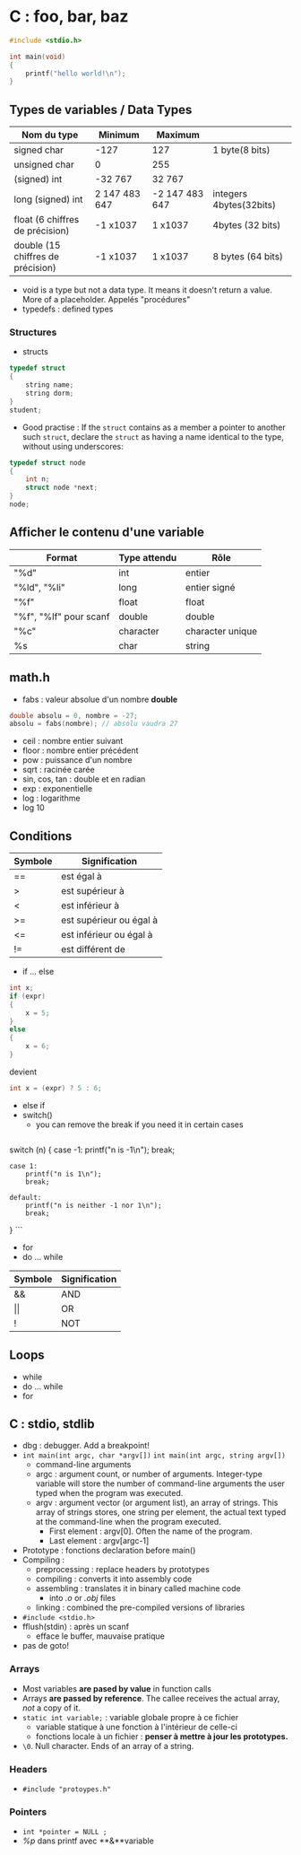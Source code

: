 # C : foo, bar, baz
```c
#include <stdio.h>

int main(void)
{
    printf("hello world!\n");
}
```
## Types de variables / Data Types

| Nom du type                       | Minimum       | Maximum        |                         |
|-----------------------------------|---------------|----------------|-------------------------|
| signed char                       | -127          | 127            | 1 byte(8 bits)          |
| unsigned char                     | 0             | 255            |                         |
| (signed) int                      | -32 767       | 32 767         |                         |
| long (signed) int                 | 2 147 483 647 | -2 147 483 647 | integers 4bytes(32bits) |
| float (6 chiffres de précision)   | -1 x1037      | 1 x1037        | 4bytes (32 bits)        |
| double (15 chiffres de précision) | -1 x1037      | 1 x1037        | 8 bytes (64 bits)       |

* void is a type but not a data type. It means it doesn't return a value. More of a placeholder. Appelés "procédures"
* typedefs : defined types
### Structures
* structs
```c
typedef struct
{
    string name;
    string dorm;
}
student;
```
* Good practise : If the `struct` contains as a member a pointer to another such `struct`, declare the `struct` as having a name identical to the type, without using underscores:
```c
typedef struct node
{
    int n;
    struct node *next;
}
node;
```
## Afficher le contenu d'une variable

| Format                 | Type attendu | Rôle             |
|------------------------|--------------|------------------|
| "%d"                   | int          | entier           |
| "%ld", "%li"           | long         | entier signé     |
| "%f"                   | float        | float            |
| "%f", "%lf" pour scanf | double       | double           |
| "%c"                   | character    | character unique |
| %s                     | char         | string           |

## math.h

* fabs : valeur absolue d'un nombre **double**
```c
double absolu = 0, nombre = -27;  
absolu = fabs(nombre); // absolu vaudra 27
```
* ceil : nombre entier suivant
* floor : nombre entier précédent
* pow : puissance d'un nombre
* sqrt : racinée carée
* sin, cos, tan : double et en radian
* exp : exponentielle
* log : logarithme
* log 10

## Conditions

| Symbole | Signification           |
|---------|-------------------------|
| ==      | est égal à              |
| >       | est supérieur à         |
| <       | est inférieur à         |
| >=      | est supérieur ou égal à |
| <=      | est inférieur ou égal à |
| !=      | est différent de        |

* if ... else
```c
int x;
if (expr)
{
    x = 5;
}
else
{
    x = 6;
}
```
devient
```c
int x = (expr) ? 5 : 6;
```
* else if
* switch()
    * you can remove the break if you need it in certain cases
        ```c
switch (n)
{
    case -1:
        printf("n is -1\n");
        break;

    case 1:
        printf("n is 1\n");
        break;

    default:
        printf("n is neither -1 nor 1\n");
        break;
}
    ```
* for
* do ...  while

| Symbole | Signification |
|---------|---------------|
| &&      | AND           |
| \|\|    | OR            |
| !       | NOT           |

## Loops
* while
* do ... while
* for    

## C : stdio, stdlib
* dbg : debugger. Add a breakpoint!
* `int main(int argc, char *argv[])` `int main(int argc, string argv[])`
    * command-line arguments
    * argc : argument count, or number of arguments. Integer-type variable will store the number of command-line arguments the user typed when the program was executed.
    * argv : argument vector (or argument list), an array of strings. This array of strings stores, one string per element, the actual text typed at the command-line when the program executed.
        * First element : argv[0]. Often the name of the program.
        * Last element : argv[argc-1]
* Prototype : fonctions declaration before main()
* Compiling : 
    * preprocessing : replace headers by prototypes
    * compiling : converts it into assembly code
    * assembling : translates it in binary called machine code
		* into *.o* or *.obj* files
    * linking : combined the pre-compiled versions of libraries
* `#include <stdio.h>`
* fflush(stdin) : après un scanf
    * efface le buffer, mauvaise pratique
* pas de goto!
### Arrays
* Most variables **are pased by value** in function calls
* Arrays **are passed by reference**. The callee receives the actual array, *not* a copy of it.
* `static int variable;` : variable globale propre à ce fichier
	* variable statique à une fonction à l'intérieur de celle-ci
	* fonctions locale à un fichier : **penser à mettre à jour les prototypes.**
* `\0`. Null character. Ends of an array of a string.
### Headers
* `#include "protoypes.h"`
### Pointers
* `int *pointer = NULL ;`
* *%p* dans printf avec **&**variable